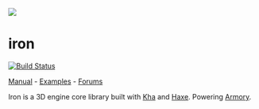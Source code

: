 ![](http://armory3d.org/iron/getting_started/img/iron.jpg)

iron
==============

[![Build Status](https://travis-ci.org/armory3d/iron.svg?branch=master)](https://travis-ci.org/armory3d/iron)

[Manual](http://armory3d.org/iron/) - [Examples](https://github.com/armory3d/iron_examples) - [Forums](http://forums.armory3d.org)

Iron is a 3D engine core library built with [Kha](https://github.com/Kode/Kha) and [Haxe](https://github.com/HaxeFoundation/haxe). Powering [Armory](http://armory3d.org).
